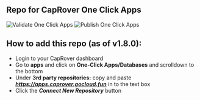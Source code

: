 ## Repo for CapRover One Click Apps

![Validate One Click Apps](https://github.com/kgnfth/caprover-one-click-apps/workflows/Validate%20Apps/badge.svg?branch=master&event=push) ![Publish One Click Apps](https://github.com/kgnfth/caprover-one-click-apps/workflows/Publish%20Apps/badge.svg?branch=master&event=push)

## How to add this repo (as of v1.8.0):

- Login to your CapRover dashboard
- Go to **apps** and click on **One-Click Apps/Databases** and scrolldown to the bottom
- Under **3rd party repositories:** copy and paste ***https://apps.caprover.gocloud.fun*** in to the text box
- Click the ***Connect New Repository*** button

